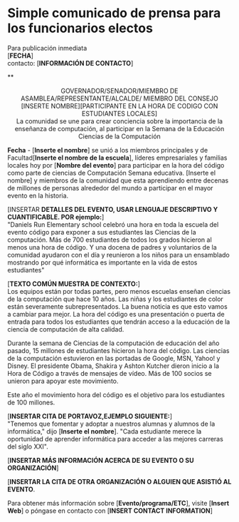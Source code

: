 

# Simple comunicado de prensa para los funcionarios electos

Para publicación inmediata   
[**FECHA**]   
contacto: [**INFORMACIÓN DE CONTACTO**]  
  


**

<center>
  GOVERNADOR/SENADOR/MIEMBRO DE ASAMBLEA/REPRESENTANTE/ALCALDE/ MIEMBRO DEL CONSEJO [INSERTE NOMBRE][PARTICIPANTE EN LA HORA DE CODIGO CON ESTUDIANTES LOCALES]</strong><br /> La comunidad se une para crear conciencia sobre la importancia de la enseñanza de computación, al participar en la Semana de la Educación Ciencias de la Computación
</center>

  
  
</p> 

**Fecha** - [**Inserte el nombre**] se unió a los miembros principales y de Facultad[**Inserte el nombre de la escuela**], líderes empresariales y familias locales hoy por [**Nombre del evento**] para participar en la hora del código como parte de ciencias de Computación Semana educativa. [Inserte el nombre] y miembros de la comunidad que esta aprendiendo entre decenas de millones de personas alrededor del mundo a participar en el mayor evento en la historia.

[INSERTAR **DETALLES DEL EVENTO, USAR LENGUAJE DESCRIPTIVO Y CUANTIFICABLE. POR ejemplo:**]   
"Daniels Run Elementary school celebró una hora en toda la escuela del evento código para exponer a sus estudiantes las Ciencias de la computación. Más de 700 estudiantes de todos los grados hicieron al menos una hora de código. Y una docena de padres y voluntarios de la comunidad ayudaron con el día y reunieron a los niños para un ensamblado mostrando por qué informática es importante en la vida de estos estudiantes"

[**TEXTO COMÚN MUESTRA DE CONTEXTO:**]   
Los equipos están por todas partes, pero menos escuelas enseñan ciencias de la computación que hace 10 años. Las niñas y los estudiantes de color están severamente subrepresentados. La buena noticia es que esto vamos a cambiar para mejor. La hora del código es una presentación o puerta de entrada para todos los estudiantes que tendrán acceso a la educación de la ciencia de computación de alta calidad.

Durante la semana de Ciencias de la computación de educación del año pasado, 15 millones de estudiantes hicieron la hora del código. Las ciencias de la computación estuvieron en las portadas de Google, MSN, Yahoo! y Disney. El presidente Obama, Shakira y Ashton Kutcher dieron inicio a la Hora de Código a través de mensajes de vídeo. Más de 100 socios se unieron para apoyar este movimiento.

Este año el movimiento hora del código es el objetivo para los estudiantes de 100 millones.

[**INSERTAR CITA DE PORTAVOZ,EJEMPLO SIGUIENTE:**]   
"Tenemos que fomentar y adoptar a nuestros alumnas y alumnos de la informática," dijo [**Inserte el nombre**]. "Cada estudiante merece la oportunidad de aprender informática para acceder a las mejores carreras del siglo XXI".

[**INSERTAR MÁS INFORMACIÓN ACERCA DE SU EVENTO O SU ORGANIZACIÓN**]

[**INSERTAR LA CITA DE OTRA ORGANIZACIÓN O ALGUIEN QUE ASISTIÓ AL EVENTO**.

Para obtener más información sobre [**Evento/programa/ETC**], visite [**Insert Web**] o póngase en contacto con [**INSERT CONTACT INFORMATION**]